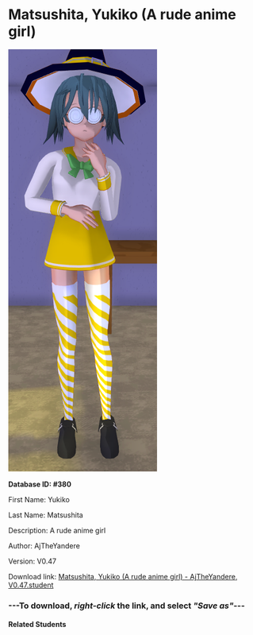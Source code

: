 # Matsushita, Yukiko (A rude anime girl)

<img src="Files/Matsushita, Yukiko (A rude anime girl).png" title="Matsushita, Yukiko (A rude anime girl) - AjTheYandere, V0.47">

**Database ID: #380**

First Name: Yukiko

Last Name: Matsushita

Description: A rude anime girl

Author: AjTheYandere

Version: V0.47

Download link: <a href="https://raw.githubusercontent.com/Arbiter1223/Daigaku-Gurashi-Custom-Students/master/Students/Files/Matsushita%2C%20Yukiko%20(A%20rude%20anime%20girl)%20-%20AjTheYandere%2C%20V0.47.student">Matsushita, Yukiko (A rude anime girl) - AjTheYandere, V0.47.student</a>

### ---**To download, _right-click_ the link, and select _"Save as"_**---

#### Related Students


